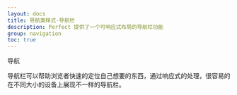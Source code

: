 ```yaml
---
layout: docs
title: 导航类样式-导航栏
description: Perfect 提供了一个可响应式布局的导航栏功能
group: navigation
toc: true
---
```


导航

导航栏可以帮助浏览者快速的定位自己想要的东西，通过响应式的处理，很容易的在不同大小的设备上展现不一样的导航栏。

